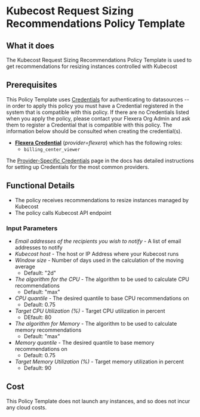 # Kubecost Request Sizing Recommendations Policy Template

## What it does

The Kubecost Request Sizing Recommendations Policy Template is used to get recommendations for resizing instances controlled with Kubecost

## Prerequisites

This Policy Template uses [Credentials](https://docs.flexera.com/flexera/EN/Automation/ManagingCredentialsExternal.htm) for authenticating to datasources -- in order to apply this policy you must have a Credential registered in the system that is compatible with this policy. If there are no Credentials listed when you apply the policy, please contact your Flexera Org Admin and ask them to register a Credential that is compatible with this policy. The information below should be consulted when creating the credential(s).

- [**Flexera Credential**](https://docs.flexera.com/flexera/EN/Automation/ProviderCredentials.htm) (*provider=flexera*) which has the following roles:
  - `billing_center_viewer`

The [Provider-Specific Credentials](https://docs.flexera.com/flexera/EN/Automation/ProviderCredentials.htm) page in the docs has detailed instructions for setting up Credentials for the most common providers.

## Functional Details

- The policy receives recommendations to resize instances managed by Kubecost
- The policy calls Kubecost API endpoint

### Input Parameters

- *Email addresses of the recipients you wish to notify* - A list of email addresses to notify
- *Kubecost host* - The host or IP Address where your Kubecost runs
- *Window size* - Number of days used in the calculation of the moving average
  - Default: "2d"
- *The algorithm for the CPU* - The algorithm to be used to calculate CPU recommendations
  - Default: "max"
- *CPU quantile* - The desired quantile to base CPU recommendations on
  - Default: 0.75
- *Target CPU Utilization (%)* - Target CPU utilization in percent
  - DEfault: 80
- *The algorithm for Memory* - The algorithm to be used to calculate memory recommendations
  - Default: "max"
- *Memory quantile* - The desired quantile to base memory recommendations on
  - Default: 0.75
- *Target Memory Utilization (%)* - Target memory utilization in percent
  - Default: 90

## Cost

This Policy Template does not launch any instances, and so does not incur any cloud costs.
